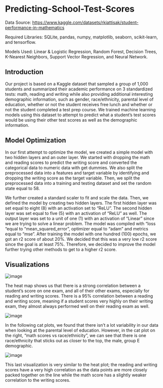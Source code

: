 # Predicting-School-Test-Scores

Data Source: https://www.kaggle.com/datasets/rkiattisak/student-performance-in-mathematics

Required Libraries: SQLite, pandas, numpy, matplotlib, seaborn, scikit-learn, and tensorflow.

Models Used: Linear & Logistic Regression, Random Forest, Decision Trees, K-Nearest Neighbors, Support Vector Regression, and Neural Network.

## Introduction
Our project is based on a Kaggle dataset that sampled a group of 1,000 students and summarized their academic performance on 3 standardized tests: math, reading and writing while also providing additional interesting demographic information, such as gender, race/ethnicity, parental level of education, whether or not the student receives free lunch and whether or not the student completed a test prep course. We trained machine learning models using this dataset to attempt to predict what a student’s test scores would be using their other test scores as well as the demographic information.

## Model Optimization

In our first attempt to optimize the model, we created a simple model with two hidden layers and an outer layer. We started with dropping the math and reading scores to predict the writing score and converted the categorical data to numeric data with get dummies. We also split the preprocessed data into a features and target variable by identifying and dropping the writing score as the target variable. Then, we split the preprocessed data into a training and testing dataset and set the random state equal to 58. 

We further created a standard scaler to fit and scale the data. Then, we defined the model by creating two hidden layers. The first hidden layer was set equal to eight (8) with an activation set to “ReLU”. The second hidden layer was set equal to five (5) with an activation of “ReLU” as well. The output layer was set to a unit of one (1) with an activation of “Linear” since we are trying to solve a linear problem. The model was compiled with “loss “equal to “mean_squared_error”, optimizer equal to “adam” and metrics equal to “mse”. After training the model with one hundred (100) epochs, we got an r2 score of about 20%. We decided that this was a very low r2 score since the goal is at least 75%. Therefore, we decided to improve the model further trying other methods to get to a higher r2 score. 

## Visualizations

![image](https://github.com/DanielPapp3/Predicting-School-Test-Scores/assets/95590929/845b8930-ff5d-489a-8fef-3ef3c25ea73e)

The heat map shows us that there is a strong correlation between a student’s score on one exam, and all of their other exams, especially for reading and writing scores. There is a 95% correlation between a reading and writing score, meaning if a student scores very highly on their writing exam, they almost always performed well on their reading exam as well.


![image](https://github.com/DanielPapp3/Predicting-School-Test-Scores/assets/95590929/f3a8d804-89f1-4624-a10b-b3a2062fcf77)

In the following cat plots, we found that there isn’t a lot variability in our data when looking at the parental level of education. However, in the cat plot on the right, “math scores vs race/ethnicity”, we can see that there is one race/ethnicity that sticks out as closer to the top, the male, group E demographic.

![image](https://github.com/DanielPapp3/Predicting-School-Test-Scores/assets/95590929/760e8117-b8d1-4fe5-84f8-206d654bcc98)

This last visualization is very similar to the heat plot; the reading and writing scores have a very high correlation as the data points are more closely packed together on the line while the math score has a slightly weaker correlation to the writing scores.
